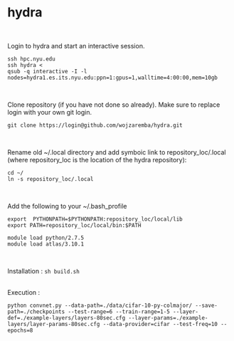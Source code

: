 hydra
=====
<br/>

Login to hydra and start an interactive session.
```
ssh hpc.nyu.edu
ssh hydra <
qsub -q interactive -I -l nodes=hydra1.es.its.nyu.edu:ppn=1:gpus=1,walltime=4:00:00,mem=10gb 
```
<br/>

Clone repository (if you have not done so already). Make sure to replace login with your own git login.
```
git clone https://login@github.com/wojzaremba/hydra.git
```
<br/>

Rename old ~/.local directory and add symboic link to repository_loc/.local (where repository_loc is the location of the hydra repository):<br/>
```
cd ~/ 
ln -s repository_loc/.local
```
<br/>

Add the following to your ~/.bash_profile<br/>
```
export  PYTHONPATH=$PYTHONPATH:repository_loc/local/lib
export PATH=repository_loc/local/bin:$PATH

module load python/2.7.5 
module load atlas/3.10.1 
```
<br/>

Installation : ```sh build.sh``` <br/>
<br/>

Execution : 
```
python convnet.py --data-path=./data/cifar-10-py-colmajor/ --save-path=./checkpoints --test-range=6 --train-range=1-5 --layer-def=./example-layers/layers-80sec.cfg --layer-params=./example-layers/layer-params-80sec.cfg --data-provider=cifar --test-freq=10 --epochs=8
```
